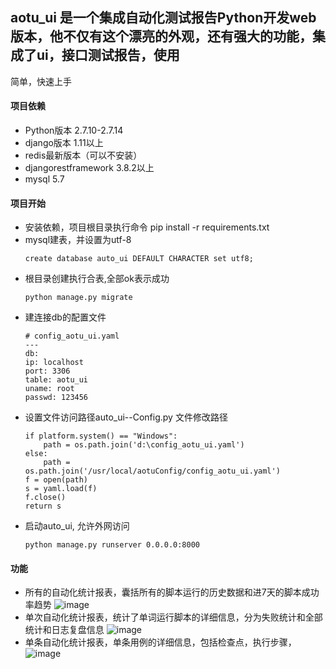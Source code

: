 ## aotu_ui 是一个集成自动化测试报告Python开发web版本，他不仅有这个漂亮的外观，还有强大的功能，集成了ui，接口测试报告，使用
简单，快速上手
#### 项目依赖
- Python版本 2.7.10-2.7.14
- django版本 1.11以上
- redis最新版本（可以不安装）
- djangorestframework 3.8.2以上
- mysql 5.7
#### 项目开始
- 安装依赖，项目根目录执行命令 pip install -r requirements.txt
- mysql建表，并设置为utf-8
    ```
    create database auto_ui DEFAULT CHARACTER set utf8;
    ```
- 根目录创建执行合表,全部ok表示成功
    ```
    python manage.py migrate
    ```
- 建连接db的配置文件
    ```
    # config_aotu_ui.yaml
    ---
    db:
    ip: localhost
    port: 3306
    table: aotu_ui
    uname: root
    passwd: 123456

    ```
- 设置文件访问路径auto_ui--Config.py 文件修改路径
    ```
    if platform.system() == "Windows":
        path = os.path.join('d:\config_aotu_ui.yaml')
    else:
        path = os.path.join('/usr/local/aotuConfig/config_aotu_ui.yaml')
    f = open(path)
    s = yaml.load(f)
    f.close()
    return s
    ```
- 启动auto_ui, 允许外网访问
    ```
    python manage.py runserver 0.0.0.0:8000
    ```

#### 功能
- 所有的自动化统计报表，囊括所有的脚本运行的历史数据和进7天的脚本成功率趋势
![image](https://github.com/testerSunshine/aotu_ui/blob/master/uml/所有的自动化统计报表.png)
- 单次自动化统计报表，统计了单词运行脚本的详细信息，分为失败统计和全部统计和日志复盘信息
![image](https://github.com/testerSunshine/aotu_ui/blob/master/uml/单次自动化统计报表.png)
- 单条自动化统计报表，单条用例的详细信息，包括检查点，执行步骤，
![image](https://github.com/testerSunshine/aotu_ui/blob/master/uml/单条自动化统计报表.png)